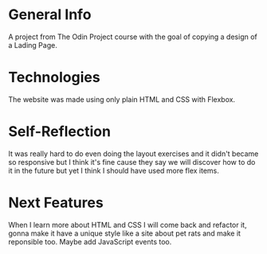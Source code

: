 # General Info
A project from The Odin Project course with the goal of copying a design of a Lading Page.

# Technologies
The website was made using only plain HTML and CSS with Flexbox.

# Self-Reflection
It was really hard to do even doing the layout exercises and it didn't became so responsive but I think it's fine cause they say we will discover how to do it in the future but yet I think I should have used more flex items.

# Next Features
When I learn more about HTML and CSS I will come back and refactor it, gonna make it have a unique style like a site about pet rats and make it reponsible too. Maybe add JavaScript events too.
